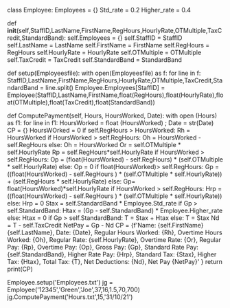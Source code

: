 class Employee:
  Employees = {}
  Std_rate = 0.2
  Higher_rate = 0.4

  def __init__(self,StaffID,LastName,FirstName,RegHours,HourlyRate,OTMultiple,TaxCredit,StandardBand):
    self.Employees = {}
    self.StaffID = StaffID
    self.LastName = LastName
    self.FirstName = FirstName
    self.RegHours = RegHours
    self.HourlyRate = HourlyRate
    self.OTMultiple = OTMultiple
    self.TaxCredit = TaxCredit
    self.StandardBand = StandardBand


  def setup(Employeesfile):
      with open(Employeesfile) as f:
        for line in f:
          StaffID,LastName,FirstName,RegHours,HourlyRate,OTMultiple,TaxCredit,StandardBand = line.split()
          Employee.Employees[StaffID] = Employee(StaffID,LastName,FirstName,float(RegHours),float(HourlyRate),float(OTMultiple),float(TaxCredit),float(StandardBand)) 

  def ComputePayment(self, Hours, HoursWorked, Date):
    with open (Hours) as f1:
      for line in f1:
        HoursWorked = float (HoursWorked) ; Date = str(Date)
        CP = {}
        HoursWOrked = 0 
        if self.RegHours > HoursWorked:
          Rh = HoursWorked 
        if HoursWorked > self.RegHours:
          Oh = HoursWorked - self.RegHours
        else:
          Oh = HoursWorked 
        Or = self.OTMultiple * self.HourlyRate
        Rp = self.RegHours*self.HourlyRate
        if HoursWorked > self.RegHours:
          Op = (float(HoursWorked) - self.RegHours) * (self.OTMultiple * self.HourlyRate)
        else:
          Op = 0
        if float(HoursWorked)> self.RegHours:
          Gp = ((float(HoursWorked) - self.RegHours ) * (self.OTMultiple * self.HourlyRate)) + (self.RegHours * self.HourlyRate)
        else:
          Gp= float(HoursWorked)*self.HourlyRate
        if HoursWorked > self.RegHours:
          Hrp = ((float(HoursWorked) - self.RegHours ) * (self.OTMultiple * self.HourlyRate))
        else:
          Hrp = 0 
        Stax = self.StandardBand * Employee.Std_rate
        if Gp > self.StandardBand:
          Htax = (Gp - self.StandardBand) * Employee.Higher_rate
        else:
          Htax = 0 
        if Gp > self.StandardBand:
          T = Stax + Htax
        else:
          T = Stax
        Nd = T - self.TaxCredit
        NetPay = Gp - Nd 
        CP = {f'Name: {self.FirstName} {self.LastName}, Date: {Date}, Regular Hours Worked: {Rh}, Overtime Hours Worked: {Oh}, Regular Rate: {self.HourlyRate}, Overtime Rate: {Or}, Regular Pay: {Rp}, Overtime Pay: {Op}, Gross Pay: {Gp}, Standard Rate Pay: {self.StandardBand}, Higher Rate Pay: {Hrp}, Standard Tax: {Stax}, Higher Tax: {Htax}, Total Tax: {T}, Net Deductions: {Nd}, Net Pay {NetPay}' } 
        return print(CP)

Employee.setup('Employees.txt')
jg = Employee('12345','Green','Joe',37,16,1.5,70,700)
jg.ComputePayment('Hours.txt',15,'31/10/21')

                                          
